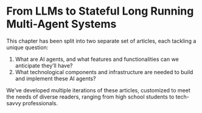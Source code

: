 # From LLMs to Stateful Long Running Multi-Agent Systems

This chapter has been split into two separate set of articles, each tackling a unique question:

1. What are AI agents, and what features and functionalities can we anticipate they’ll have?
2. What technological components and infrastructure are needed to build and implement these AI agents?

We’ve developed multiple iterations of these articles, customized to meet the needs of diverse readers, ranging from high school students to tech-savvy professionals.


